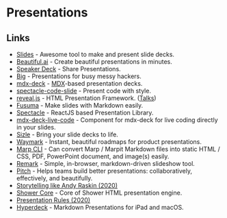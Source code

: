 # Presentations

## Links

- [Slides](https://slides.com/) - Awesome tool to make and present slide decks.
- [Beautiful.ai](https://www.beautiful.ai/) - Create beautiful presentations in minutes.
- [Speaker Deck](https://speakerdeck.com/) - Share Presentations.
- [Big](https://github.com/tmcw/big) - Presentations for busy messy hackers.
- [mdx-deck](https://github.com/jxnblk/mdx-deck#readme) - [MDX](https://github.com/mdx-js/mdx#readme)-based presentation decks.
- [spectacle-code-slide](https://github.com/jamiebuilds/spectacle-code-slide#readme) - Present code with style.
- [reveal.js](https://github.com/hakimel/reveal.js/) - HTML Presentation Framework. ([Talks](http://stabbycutyou.github.io/))
- [Fusuma](https://github.com/hiroppy/fusuma) - Make slides with Markdown easily.
- [Spectacle](https://github.com/FormidableLabs/spectacle) - ReactJS based Presentation Library.
- [mdx-deck-live-code](https://github.com/JReinhold/mdx-deck-live-code) - Component for mdx-deck for live coding directly in your slides.
- [Sizle](https://sizle.io/) - Bring your slide decks to life.
- [Waymark](https://waymark.io/) - Instant, beautiful roadmaps for product presentations.
- [Marp CLI](https://github.com/marp-team/marp-cli) - Can convert Marp / Marpit Markdown files into static HTML / CSS, PDF, PowerPoint document, and image(s) easily.
- [Remark](https://github.com/gnab/remark) - Simple, in-browser, markdown-driven slideshow tool.
- [Pitch](https://pitch.com/) - Helps teams build better presentations: collaboratively, effectively, and beautifully.
- [Storytelling like Andy Raskin (2020)](https://medium.com/firm-narrative/want-a-better-pitch-watch-this-328b95c2fd0b)
- [Shower Core](https://github.com/shower/core) - Core of Shower HTML presentation engine.
- [Presentation Rules (2020)](http://www.jilles.net/perma/2020/06/05/presentation-rules.html)
- [Hyperdeck](https://hyperdeck.io/) - Markdown Presentations for iPad and macOS.
